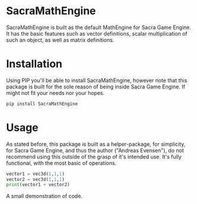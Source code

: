 
# SacraMathEngine
 SacraMathEngine is built as the default MathEngine for Sacra Game Engine. It has the basic features such as vector definitions, scalar multiplication of such an object, as well as matrix definitions.

# Installation
Using PIP you'll be able to install SacraMathEngine, however note that this package is built for the sole reason of being inside Sacra Game Engine. If might not fit your needs nor your hopes.
```bash
pip install SacraMathEngine
```

# Usage
As stated before, this package is built as a helper-package, for simplicity, for Sacra Game Engine, and thus the author ("Andreas Evensen"), do not recommend using this outside of the grasp of it's intended use. It's fully functional, with the most basic of operations.

```python
vector1 = vec3d(1,1,1)
vector2 = vec3d(1,1,1)
print(vector1 + vector2)
```
A small demonstration of code.
